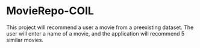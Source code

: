 # MovieRepo-COIL
This project will recommend a user a movie from a preexisting dataset. The user will enter a name of a movie, and the application will recommend 5 similar movies.
